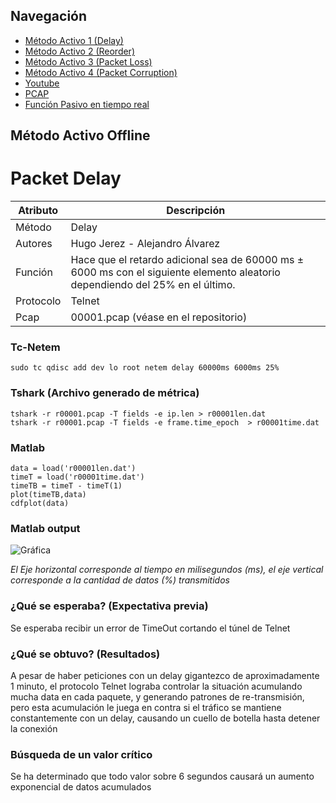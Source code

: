 ## Navegación

- [Método Activo 1 (Delay)](https://github.com/hugojerez/telnet-client-server/blob/master/tarea4/delay.md)
- [Método Activo 2 (Reorder)](https://github.com/hugojerez/telnet-client-server/blob/master/tarea4/reorder.md)
- [Método Activo 3 (Packet Loss)](https://github.com/hugojerez/telnet-client-server/blob/master/tarea4/packetloss.md)
- [Método Activo 4 (Packet Corruption)](https://github.com/hugojerez/telnet-client-server/blob/master/tarea4/corruption.md)
- [Youtube](https://github.com/hugojerez/telnet-client-server/blob/master/tarea4/youtube.md)
- [PCAP](https://github.com/hugojerez/telnet-client-server/blob/master/tarea4/pcap/)
- [Función Pasivo en tiempo real](https://github.com/hugojerez/telnet-client-server/blob/master/tarea4/pcap/function.md)



## Método Activo Offline
# Packet Delay

|Atributo|Descripción|
|--|--|
|Método|Delay|
|Autores|Hugo Jerez - Alejandro Álvarez |
|Función|Hace que el retardo adicional sea de 60000 ms ± 6000 ms con el siguiente elemento aleatorio dependiendo del 25% en el último.|
|Protocolo|Telnet|
|Pcap|00001.pcap (véase en el repositorio)|


### Tc-Netem

    sudo tc qdisc add dev lo root netem delay 60000ms 6000ms 25%

### Tshark (Archivo generado de métrica) 

    tshark -r r00001.pcap -T fields -e ip.len > r00001len.dat
    tshark -r r00001.pcap -T fields -e frame.time_epoch  > r00001time.dat

### Matlab


    data = load('r00001len.dat') 
    timeT = load('r00001time.dat')
    timeTB = timeT - timeT(1)
    plot(timeTB,data)
    cdfplot(data)

### Matlab output

![Gráfica](https://i.imgur.com/ntwCoSc.jpg)


_El Eje horizontal corresponde al tiempo en milisegundos (ms), el eje vertical corresponde a la cantidad de datos (%) transmitidos_

### ¿Qué se esperaba? (Expectativa previa)

Se esperaba recibir un error de TimeOut cortando el túnel de Telnet

### ¿Qué se obtuvo?  (Resultados)

A pesar de haber peticiones con un delay gigantezco de aproximadamente 1 minuto, el protocolo Telnet lograba controlar la situación acumulando mucha data en cada paquete, y generando patrones de re-transmisión, pero esta acumulación le juega en contra si el tráfico se mantiene constantemente con un delay, causando un cuello de botella hasta detener la conexión

### Búsqueda de un valor crítico

Se ha determinado que todo valor sobre 6 segundos causará un aumento exponencial de datos acumulados